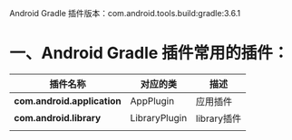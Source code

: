 





Android Gradle 插件版本：com.android.tools.build:gradle:3.6.1



# 一、Android Gradle 插件常用的插件：



| 插件名称                    | 对应的类      | 描述        |
| --------------------------- | ------------- | ----------- |
| **com.android.application** | AppPlugin     | 应用插件    |
| **com.android.library**     | LibraryPlugin | library插件 |
|                             |               |             |

